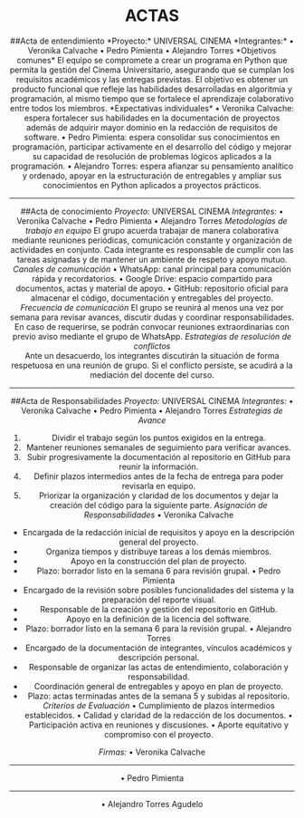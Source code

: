 <div align="center">
       <h1><b>ACTAS</b></h1> 
##Acta de entendimiento
*Proyecto:* UNIVERSAL CINEMA
*Integrantes:*
•	Veronika Calvache 
•	Pedro Pimienta 
•	Alejandro Torres
*Objetivos comunes* 
El equipo se compromete a crear un programa en Python que permita la gestión del Cinema Universitario, asegurando que se cumplan los requisitos académicos y las entregas previstas. El objetivo es obtener un producto funcional que refleje las habilidades desarrolladas en algoritmia y programación, al mismo tiempo que se fortalece el aprendizaje colaborativo entre todos los miembros.
*Expectativas individuales*
•	Veronika Calvache:  espera fortalecer sus habilidades en la documentación de proyectos además de adquirir mayor dominio en la redacción de requisitos de software. 
•	Pedro Pimienta: espera consolidar sus conocimientos en programación, participar activamente en el desarrollo del código y mejorar su capacidad de resolución de problemas lógicos aplicados a la programación.
•	Alejandro Torres: espera afianzar su pensamiento analítico y ordenado, apoyar en la estructuración de entregables y ampliar sus conocimientos en Python aplicados a proyectos prácticos. 

--------------------------

##Acta de conocimiento
*Proyecto:* UNIVERSAL CINEMA
*Integrantes:*
•	Veronika Calvache 
•	Pedro Pimienta 
•	Alejandro Torres
*Metodologías de trabajo en equipo*
El grupo acuerda trabajar de manera colaborativa mediante reuniones periódicas, comunicación constante y organización de actividades en conjunto. Cada integrante es responsable de cumplir con las tareas asignadas y de mantener un ambiente de respeto y apoyo mutuo.
*Canales de comunicación* 
•	WhatsApp: canal principal para comunicación rápida y recordatorios.
•	Google Drive: espacio compartido para documentos, actas y material de apoyo.
•	GitHub: repositorio oficial para almacenar el código, documentación y entregables del proyecto.
*Frecuencia de comunicación*
El grupo se reunirá al menos una vez por semana para revisar avances, discutir dudas y coordinar responsabilidades. En caso de requerirse, se podrán convocar reuniones extraordinarias con previo aviso mediante el grupo de WhatsApp.
*Estrategias de resolución de conflictos*  
Ante un desacuerdo, los integrantes discutirán la situación de forma respetuosa en una reunión de grupo. Si el conflicto persiste, se acudirá a la mediación del docente del curso.


---------
##Acta de Responsabilidades 
*Proyecto:* UNIVERSAL CINEMA
*Integrantes:*
•	Veronika Calvache 
•	Pedro Pimienta 
•	Alejandro Torres 
*Estrategias de Avance* 
1.	 Dividir el trabajo según los puntos exigidos en la entrega.
2.	Mantener reuniones semanales de seguimiento para verificar avances.
3.	Subir progresivamente la documentación al repositorio en GitHub para reunir la información.
4.	Definir plazos intermedios antes de la fecha de entrega para poder revisarla en equipo.
5.	Priorizar la organización y claridad de los documentos y dejar la creación del código para la siguiente parte.
*Asignación de Responsabilidades* 
•	Veronika Calvache
-	Encargada de la redacción inicial de requisitos y apoyo en la descripción general del proyecto.
-	Organiza tiempos y distribuye tareas a los demás miembros.
-	Apoyo en la construcción del plan de proyecto. 
-	Plazo: borrador listo en la semana 6 para revisión grupal.
•	Pedro Pimienta
-	Encargado de la revisión sobre posibles funcionalidades del sistema y la preparación del reporte visual.
-	Responsable de la creación y gestión del repositorio en GitHub.
-	Apoyo en la definición de la licencia del software.
-	Plazo: borrador listo en la semana 6 para la revisión grupal.
•	Alejandro Torres 
-	Encargado de la documentación de integrantes, vínculos académicos y descripción personal.
-	Responsable de organizar las actas de entendimiento, colaboración y responsabilidad.
-	Coordinación general de entregables y apoyo en plan de proyecto.
-	Plazo: actas terminadas antes de la semana 5 y subidas al repositorio.
*Criterios de Evaluación*
•	Cumplimiento de plazos intermedios establecidos.
•	Calidad y claridad de la redacción de los documentos.
•	Participación activa en reuniones y discusiones.
•	Aporte equitativo y compromiso con el proyecto.

*Firmas:*
•	Veronika Calvache
________________________________________
•	Pedro Pimienta
________________________________________
•	Alejandro Torres Agudelo
 

